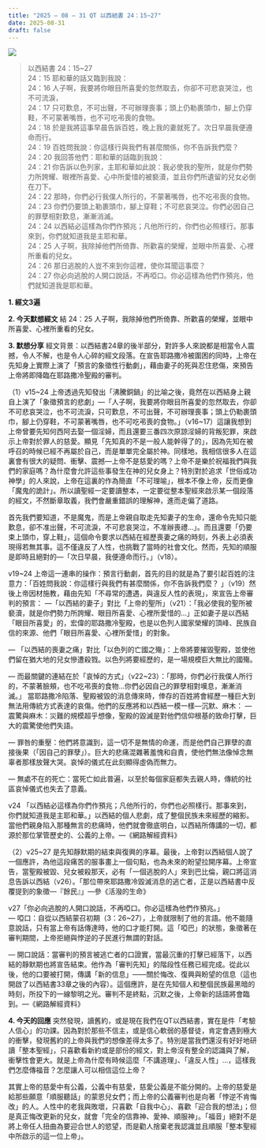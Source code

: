 ```yaml
---
title: "2025 – 08 – 31 QT 以西結書 24：15~27"
date: 2025-08-31
draft: false
---
```


![](/images/qt.jpg)
> 以西結書 24：15~27  
> 24：15 耶和華的話又臨到我說：  
> 24：16 人子啊，我要將你眼目所喜愛的忽然取去，你卻不可悲哀哭泣，也不可流淚，  
> 24：17 只可歎息，不可出聲，不可辦理喪事；頭上仍勒裹頭巾，腳上仍穿鞋，不可蒙著嘴唇，也不可吃弔喪的食物。  
> 24：18 於是我將這事早晨告訴百姓，晚上我的妻就死了。次日早晨我便遵命而行。  
> 24：19 百姓問我說：你這樣行與我們有甚麼關係，你不告訴我們麼？  
> 24：20 我回答他們：耶和華的話臨到我說：  
> 24：21 你告訴以色列家，主耶和華如此說：我必使我的聖所，就是你們勢力所誇耀、眼裡所喜愛、心中所愛惜的被褻瀆，並且你們所遺留的兒女必倒在刀下。  
> 24：22 那時，你們必行我僕人所行的，不蒙著嘴唇，也不吃弔喪的食物。  
> 24：23 你們仍要頭上勒裹頭巾，腳上穿鞋；不可悲哀哭泣。你們必因自己的罪孽相對歎息，漸漸消滅。  
> 24：24 以西結必這樣為你們作預兆；凡他所行的，你們也必照樣行。那事來到，你們就知道我是主耶和華。  
> 24：25 人子啊，我除掉他們所倚靠、所歡喜的榮耀，並眼中所喜愛、心裡所重看的兒女。  
> 24：26 那日逃脫的人豈不來到你這裡，使你耳聞這事麼？  
> 24：27 你必向逃脫的人開口說話，不再啞口。你必這樣為他們作預兆，他們就知道我是耶和華。



**1. 經文3遍**

**2. 今天默想經文**
結 24：25 人子啊，我除掉他們所倚靠、所歡喜的榮耀，並眼中所喜愛、心裡所重看的兒女。

**3. 默想分享**
經文背景：以西結書24章的後半部分，對許多人來說都是相當令人震撼，令人不解，也是令人心碎的經文段落。在宣告耶路撒冷被圍困的同時，上帝在先知身上實際上演了「預言的象徵性行動劇」，藉由妻子的死與忍住悲傷，來預告上帝將即降臨在耶路撒冷聖殿的審判。

（1）v15\~24 上帝透過先知發出「沸騰銅鍋」的比喻之後，竟然在以西結身上親自上演了「象徵預言的悲劇」—「人子啊，我要將你眼目所喜愛的忽然取去，你卻不可悲哀哭泣，也不可流淚，只可歎息，不可出聲，不可辦理喪事；頭上仍勒裹頭巾，腳上仍穿鞋，不可蒙著嘴唇，也不可吃弔喪的食物。」（v16\~17）這讓我想到上帝曾要先知何西阿去娶一個淫婦，而且還要三番四次原諒淫婦的背叛犯罪，來啟示上帝對於罪人的慈愛。顯見「先知真的不是一般人能幹得了的」，因為先知在被呼召的時候已經不再屬於自己，而是單單完全屬於神。同樣地，我相信很多人在這裏會有很大的疑問、衝擊、震撼—上帝不是慈愛的嗎？上帝不是樂於祝福我們與我們的家庭嗎？為什麼會允許這些事發生在神的兒女身上？特別對於追求「世俗成功神學」的人來說，上帝在這裏的作為簡直「不可理喻」，根本不像上帝，反而更像「魔鬼的詭計」。所以讀聖經一定要讀整本，一定要從整本聖經來啟示某一個段落的經文，不然斷章取義，我們會嚴重錯誤的理解神，進而走偏了道路。

首先我們要知道，不是魔鬼，而是上帝親自取走先知妻子的生命，還命令先知只能歎息，卻不准出聲，不可流淚，不可悲哀哭泣，不准辦喪禮…」。而且還要「仍要束上頭巾，穿上鞋」，這個命令要求以西結在經歷喪妻之痛的時刻，外表上必須表現得若無其事。這不僅違反了人性，也挑戰了當時的社會文化。然而，先知的順服是即時且絕對的—「次日早晨，我便遵命而行。」（v18）。

v19\~24 上帝這一連串的操作：預言行動劇，首先的目的就是為了要引起百姓的注意力：「百姓問我說：你這樣行與我們有甚麼關係，你不告訴我們麼？ 」（v19）然後上帝因材施教，藉由先知「不尋常的遭遇，與違反人性的表現」，來宣告上帝審判的預言：
—「以西結的妻子」對比「上帝的聖所」（v21）：「我必使我的聖所被褻瀆，就是你們勢力所誇耀、眼目所喜愛、心裡所愛惜的...」正如妻子是以西結「眼目所喜愛」的，宏偉的耶路撒冷聖殿，也是以色列人國家榮耀的頂峰、民族自信的來源、他們「眼目所喜愛、心裡所愛惜」的對象。

— 「以西結的喪妻之痛」對比「以色列的亡國之殤」：上帝將要摧毀聖殿，並使他們留在猶大地的兒女慘遭殺戮。以色列將要經歷的，是一場規模巨大無比的國殤。

— 而最關鍵的連結在於「哀悼的方式」（v22\~23）：「那時，你們必行我僕人所行的，不蒙著臉頰，也不吃弔喪的食物...你們必因自己的罪孽相對嘆息，漸漸消滅。」 當耶路撒冷陷落、聖殿被毀的消息傳來時，倖存的百姓將會經歷一種巨大到無法用傳統方式表達的哀傷。他們的反應將和以西結一模一樣—沉默、麻木：
— 震驚與麻木：災難的規模超乎想像，聖殿的毀滅是對他們信仰根基的致命打擊，巨大的震驚使他們失語。

— 罪咎的重壓：他們將意識到，這一切不是無情的命運，而是他們自己罪孽的直接後果（「因自己的罪孽」）。巨大的悲痛混雜著羞愧和自責，使他們無法像悼念無辜者那樣放聲大哭。哀悼的儀式在此刻顯得虛偽而無力。

— 無處不在的死亡：當死亡如此普遍，以至於每個家庭都失去親人時，傳統的社區哀悼儀式也失去了意義。

v24 「以西結必這樣為你們作預兆；凡他所行的，你們也必照樣行。那事來到，你們就知道我是主耶和華。」以西結的個人悲劇，成了整個民族未來經歷的縮影。當他們親身陷入那種無言的悲痛時，他們就會徹底明白，以西結所傳講的一切，都源於那位掌管歷史的、公義的上帝。—《網路解經資料》

（2）v25\~27 是先知靜默期的結束與復興的序幕。最後，上帝對以西結個人說了一個應許，為他這段痛苦的服事畫上一個句點，也為未來的盼望拉開序幕。上帝宣告，當聖殿被毀、兒女被殺那天，必有「一個逃脫的人」來到巴比倫，親口將這消息告訴以西結（v26）。「那位帶來耶路撒冷毀滅消息的逃亡者，正是以西結書中反覆提到的象徵—『餘民』」—參《活潑的生命》

v27「你必向逃脫的人開口說話，不再啞口。你必這樣為他們作預兆。」  
— 啞口：自從以西結蒙召初期（3：26\~27），上帝就限制了他的言語。他不能隨意說話，只有當上帝有話傳達時，他的口才能打開。這「啞巴」的狀態，象徵著在審判期間，上帝拒絕與悖逆的子民進行無謂的對話。

— 開口說話：當審判的預言被逃亡者的口證實，當最沉重的打擊已經落下，以西結的靜默期也將宣告結束。他作為「審判先知」的階段性任務已經完成。從此以後，他的口要被打開，傳講「新的信息」——關於悔改、復興與盼望的信息（這也開啟了以西結書33章之後的內容）。這個應許，是在先知個人和整個民族最黑暗的時刻，所投下的一線黎明之光。審判不是終點，沉默之後，上帝新的話語將會臨到。—《網路解經資料》

**4. 今天的回應**
突然發現，讀舊約，或是現在我們在QT以西結書，實在是件「考驗人信心」的功課。因為對於那些不信主，或是信心軟弱的基督徒，肯定會遇到極大的衝擊，發現舊約的上帝與我們的想像差得太多了。特別是當我們還沒有好好地研讀「整本聖經」，只喜歡看新約或是部份的經文，對上帝沒有整全的認識與了解，衝擊性會更大。就是上帝為什麼有時候這麼「不講道理」、「違反人性」…，這樣我們怎麼傳福音？怎麼讓人可以相信這位上帝？

其實上帝的慈愛中有公義，公義中有慈愛，慈愛公義是不能分開的。上帝的慈愛是給那些願意「順服聽話」的蒙恩兒女們；而上帝的公義審判也是向著「悖逆不肯悔改」的人。人性中的老我與敗壞，只喜歡「自我中心」、喜歡「迎合我的想法」；但是真正悔改更新的兒女，就會「完全的信靠神、愛神、順服神」。「福音」絕對不是將上帝任人扭曲為要迎合世人的慾望，而是勸人捨棄老我認識並且順服「整本聖經中所啟示的這一位上帝」。
